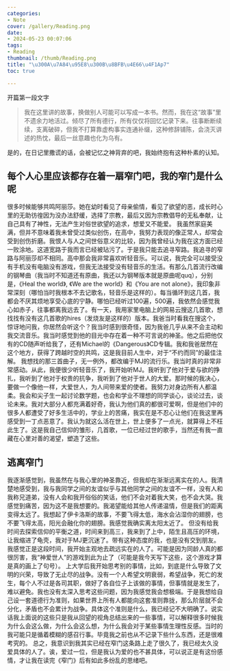 ```yaml
---
categories:
- Note
cover: /gallery/Reading.png
date:
- 2024-05-23 00:07:06
tags:
- Reading
thumbnail: /thumb/Reading.png
title: "\u300A\u7A84\u95E8\u300B\u8BFB\u4E66\u4F1Ap7"
toc: true

---
```

开篇第一段文字
> 我在这里讲的故事，换做别人可能可以写成一本书。然而，我在这“故事”里不遗余力地活过。倾尽了所有德行，所有仅仅将回忆记录下来。往事断断续续，支离破碎，但我不打算靠虚构事实连通补缀，这种修辞铺陈，会浇灭讲述的热忱，最后一丝意趣也化为乌有。

是的，在日记里撒谎的话，会被记忆之神背弃的吧，我始终抱有这种朴素的认知。

## 每个人心里应该都存在着一扇窄门吧，我的窄门是什么呢

很多时候能够共鸣阿丽莎。她在幼时看见了母亲偷情，看见了欲望的恶，成长时心里的无助彷徨因为没办法舒缓，选择了宗教，最后又因为宗教倡导的无私奉献，让自己具有了神性，无法产生对俗世欲望的追求，想爱又不能爱。
我虽然家庭美满，但并不意味着我未曾受过类似创伤，在高中，我努力表现的像正常人，却常会受到创伤折磨。我恨人与人之间世俗意义的比较，因为我曾经认为我在这方面已经一败涂地。这道宽路于我而言已经被玷污了。于是我只能去追寻窄路。我追寻的窄路与阿丽莎却不相同。高中那会我非常喜欢听轻音乐。可以说，我完全可以接受没有手机没有电脑没有游戏，但我无法接受没有轻音乐的生活。有那么几首流行改编的钢琴曲（我当时不知道还有原曲，我还以为钢琴版本就是原曲呢quq），分别是，《Heal the world》, 《We are the world》和《You are not alone》，我印象非常深刻（哪怕当时我根本不去记歌名，轻音乐是这样的）。每当循环到这几首，我都会不厌其烦地享受心底的宁静。哪怕已经听过100遍，500遍，我依然会感觉我心如赤子，往事都离我远去了。有一天，我用家里电脑上的网易云搜这几首歌，想找找有没有这几首歌的hires（发烧友是这样的）版本。我爸当时看我在搜这个，惊讶地问我，你居然会听这个？我当时感到很奇怪，因为我爸几乎从来不会主动和我交流音乐。我当时感觉到他的目光中存在着一种不可言说的神圣。他之后把他仅有的CD随声听给我了，还有Michael的《Dangerous》CD专辑。我和我爸居然在这个地方，获得了跨越时空的共鸣，这是我目前人生中，对于“不约而同”的最佳注解。
我想找的那三首曲子，无一例外，都改编于MJ的流行乐。我当时真的非常非常感动。从此，我便很少听轻音乐了，我开始听MJ。我听到了他对于爱与欲的挣扎，我听到了他对于权贵的抗争，我听到了他对于世人的大爱。那时候的我决心，要做一个像他一样，大爱世人，为人间带来爱的使者。我努力对身边所有人都温柔。我会和尖子生一起讨论数学题，也会和学业不理想的同学谈心，谈论过去，谈论未来。我对大部分人都充满着好奇，我认为他们真的都很可爱啊，但是他们中的很多人都遭受了好多生活中的，学业上的苦痛，我实在是不忍心让他们在我这里再感受到一丁点恶意了。我认为就这么活在世上，世上便多了一点光，就算得上不枉此生了。这是我自己信仰的雏形，几首歌，一位已经过世的歌手，当然还有我一直藏在心里对善的渴望，塑造了这些。

## 逃离窄门
我逐渐感觉到，我虽然在与我心里的神圣靠近，但我却在渐渐远离实在的人。我清楚地感受到，我与我同学之间的友谊似乎与其他同学之间的友谊不一样，没有人和我称兄道弟，没有人会和我开俗俗的笑话，他们不会对着我大笑，也不会大哭。我感觉到痛苦，因为这不是我想要的。我渴望能给其他人传递温情，但是我们的距离变得太远了。我想起了伊卡洛斯的故事，不要飞得太低，海水会沾湿你的翅膀，也不要飞得太高，阳光会融化你的翅膀。我感觉我确实离太阳太近了。
但没有给我时间去探索信仰的平衡之道，时间来到高三，我来到了上中，陌生且高压的环境，让我缩进了龟壳，我对于MJ更沉迷了。带有这种态度的我，也是没有交到朋友。我感觉正是这段时间，我开始主观地去疏远实在的人了。可能是因为同龄人真的都很厉害，我“神爱世人”的游戏到此为止了（可能是我今天写下这些，这个游戏才算是真的画上了句号）。
上大学后我开始思考别的事情，比如，到底是什么导致了文明的兴荣，导致了无止尽的战争。没有一个人希望文明衰弱，希望战争，死亡的发生，每个人不过是各司其职，做好了各自位子上该做的事情，但事情就是发生了，难以避免。我也没有太深入思考这些问题，因为我感觉我会想极端。于是我想给自己设一套道德行为准则，如果世界上所有人都能向这套准则靠拢，那么阶层就不会分化，矛盾也不会累计为战争。具体这个准则是什么，我已经记不大明确了。说实话我上面说的这些只是我从回望的视角总结出来的一些事情，可以解释很多时候我为什么会这么做，为什么会这么想，为什么我会对于某些事情生理性反感。当时的我可能只是循着模糊的感召行事。毕竟我之前也从不记录下些什么东西，还是很难考究的。
总之，我意识到我其实已经在窄门这条路上走了很久了，我已经太久没爱具体的人了。诶，爱过一位，但是我认为爱的也不甚具体，可以说正是有这份感情，才让我在读完《窄门》后有如此多纷乱的思绪吧。












